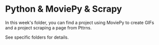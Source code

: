 # Python & MoviePy & Scrapy

In this week's folder, you can find a project using MoviePy to create GIFs and a project scraping a page from Pttrns.

See specific folders for details.